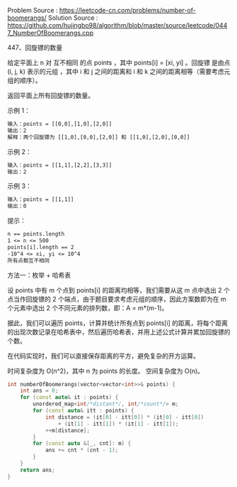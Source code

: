 <!--
 * @Author : Hu Jingbo
 * @Date   : 2021-09-13
-->

Problem Source : <https://leetcode-cn.com/problems/number-of-boomerangs/>
Solution Source : <https://github.com/hujingbo98/algorithm/blob/master/source/leetcode/0447_NumberOfBoomerangs.cpp>

447、回旋镖的数量

给定平面上 n 对 互不相同 的点 points ，其中 points[i] = [xi, yi] 。回旋镖 是由点 (i, j, k) 表示的元组 ，其中 i 和 j 之间的距离和 i 和 k 之间的距离相等（需要考虑元组的顺序）。

返回平面上所有回旋镖的数量。

示例 1：

```txt
输入：points = [[0,0],[1,0],[2,0]]
输出：2
解释：两个回旋镖为 [[1,0],[0,0],[2,0]] 和 [[1,0],[2,0],[0,0]]
```

示例 2：

```txt
输入：points = [[1,1],[2,2],[3,3]]
输出：2
```

示例 3：

```txt
输入：points = [[1,1]]
输出：0
```

提示：

```txt
n == points.length
1 <= n <= 500
points[i].length == 2
-10^4 <= xi, yi <= 10^4
所有点都互不相同
```

方法一：枚举 + 哈希表

设 points 中有 m 个点到 points[i] 的距离均相等，我们需要从这 m 点中选出 2 个点当作回旋镖的 2 个端点，由于题目要求考虑元组的顺序，因此方案数即为在 m 个元素中选出 2 个不同元素的排列数，即：A = m*(m-1)。

据此，我们可以遍历 points，计算并统计所有点到 points[i] 的距离，将每个距离的出现次数记录在哈希表中，然后遍历哈希表，并用上述公式计算并累加回旋镖的个数。

在代码实现时，我们可以直接保存距离的平方，避免复杂的开方运算。

时间复杂度为 O(n^2)，其中 n 为 points 的长度。
空间复杂度为 O(n)。

```c++
int numberOfBoomerangs(vector<vector<int>>& points) {
    int ans = 0;
    for (const auto& it : points) {
        unordered_map<int/*distant*/, int/*count*/> m;
        for (const auto& itt : points) {
            int distance = (it[0] - itt[0]) * (it[0] - itt[0])
                + (it[1] - itt[1]) * (it[1] - itt[1]);
            ++m[distance];
        }
        for (const auto &[_, cnt]: m) {
            ans += cnt * (cnt - 1);
        }
    }
    return ans;
}
```
